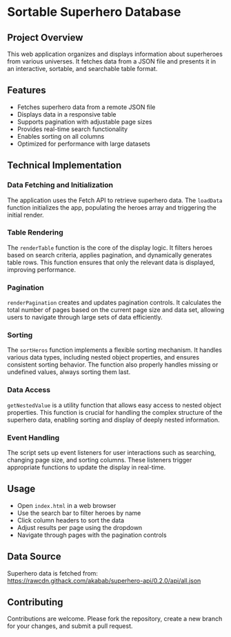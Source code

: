 # Sortable Superhero Database

## Project Overview
This web application organizes and displays information about superheroes from various universes. It fetches data from a JSON file and presents it in an interactive, sortable, and searchable table format.

## Features
- Fetches superhero data from a remote JSON file
- Displays data in a responsive table
- Supports pagination with adjustable page sizes
- Provides real-time search functionality
- Enables sorting on all columns
- Optimized for performance with large datasets

## Technical Implementation

### Data Fetching and Initialization
The application uses the Fetch API to retrieve superhero data. The `loadData` function initializes the app, populating the heroes array and triggering the initial render.

### Table Rendering
The `renderTable` function is the core of the display logic. It filters heroes based on search criteria, applies pagination, and dynamically generates table rows. This function ensures that only the relevant data is displayed, improving performance.

### Pagination
`renderPagination` creates and updates pagination controls. It calculates the total number of pages based on the current page size and data set, allowing users to navigate through large sets of data efficiently.

### Sorting
The `sortHeros` function implements a flexible sorting mechanism. It handles various data types, including nested object properties, and ensures consistent sorting behavior. The function also properly handles missing or undefined values, always sorting them last.

### Data Access
`getNestedValue` is a utility function that allows easy access to nested object properties. This function is crucial for handling the complex structure of the superhero data, enabling sorting and display of deeply nested information.

### Event Handling
The script sets up event listeners for user interactions such as searching, changing page size, and sorting columns. These listeners trigger appropriate functions to update the display in real-time.

## Usage
- Open `index.html` in a web browser
- Use the search bar to filter heroes by name
- Click column headers to sort the data
- Adjust results per page using the dropdown
- Navigate through pages with the pagination controls

## Data Source
Superhero data is fetched from: https://rawcdn.githack.com/akabab/superhero-api/0.2.0/api/all.json

## Contributing
Contributions are welcome. Please fork the repository, create a new branch for your changes, and submit a pull request.



